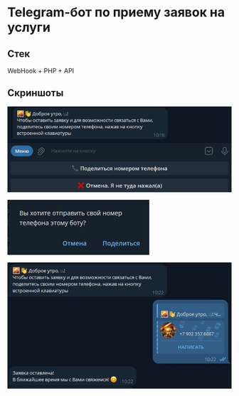 # Telegram-бот по приему заявок на услуги
## Стек
WebHook + PHP + API
## Скриншоты
![](img/1.jpg)

![](img/2.jpg)

![](img/3.jpg)